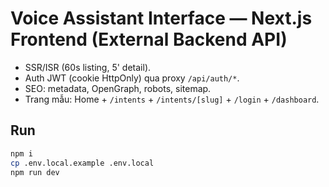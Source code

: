 # Voice Assistant Interface — Next.js Frontend (External Backend API)

- SSR/ISR (60s listing, 5' detail).
- Auth JWT (cookie HttpOnly) qua proxy `/api/auth/*`.
- SEO: metadata, OpenGraph, robots, sitemap.
- Trang mẫu: Home + `/intents` + `/intents/[slug]` + `/login` + `/dashboard`.

## Run
```bash
npm i
cp .env.local.example .env.local
npm run dev
```
